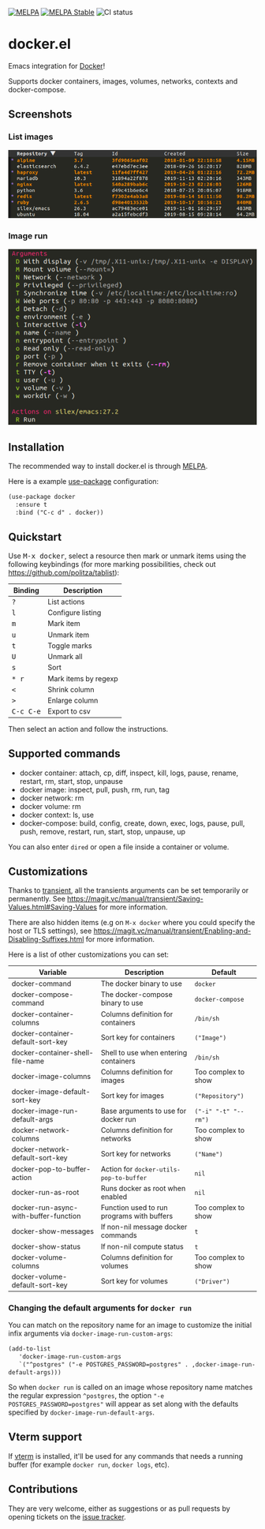 [![MELPA](http://melpa.org/packages/docker-badge.svg)](http://melpa.org/#/docker)
[![MELPA Stable](http://stable.melpa.org/packages/docker-badge.svg)](http://stable.melpa.org/#/docker)
![CI status](https://github.com/Silex/docker.el/actions/workflows/ci.yml/badge.svg)

# docker.el

Emacs integration for [Docker](https://www.docker.com)!

Supports docker containers, images, volumes, networks, contexts and docker-compose.

## Screenshots

### List images

![Images list](screenshots/image-ls.png)

### Image run

![Image run](screenshots/image-run.png)

## Installation

The recommended way to install docker.el is through [MELPA](https://github.com/milkypostman/melpa).

Here is a example [use-package](https://github.com/jwiegley/use-package) configuration:

``` elisp
(use-package docker
  :ensure t
  :bind ("C-c d" . docker))
```

## Quickstart

Use <kbd>M-x docker</kbd>, select a resource then mark or unmark items using the following keybindings (for more
marking possibilities, check out https://github.com/politza/tablist):

| Binding            | Description          |
|--------------------|----------------------|
| <kbd>?</kbd>       | List actions         |
| <kbd>l</kbd>       | Configure listing    |
| <kbd>m</kbd>       | Mark item            |
| <kbd>u</kbd>       | Unmark item          |
| <kbd>t</kbd>       | Toggle marks         |
| <kbd>U</kbd>       | Unmark all           |
| <kbd>s</kbd>       | Sort                 |
| <kbd>* r</kbd>     | Mark items by regexp |
| <kbd><</kbd>       | Shrink column        |
| <kbd>></kbd>       | Enlarge column       |
| <kbd>C-c C-e</kbd> | Export to csv        |

Then select an action and follow the instructions.

## Supported commands

- docker container: attach, cp, diff, inspect, kill, logs, pause, rename, restart, rm, start, stop, unpause
- docker image: inspect, pull, push, rm, run, tag
- docker network: rm
- docker volume: rm
- docker context: ls, use
- docker-compose: build, config, create, down, exec, logs, pause, pull, push, remove, restart, run, start, stop, unpause, up

You can also enter `dired` or open a file inside a container or volume.

## Customizations

Thanks to [transient](https://github.com/magit/transient), all the transients arguments can be set temporarily or
permanently. See https://magit.vc/manual/transient/Saving-Values.html#Saving-Values for more information.

There are also hidden items (e.g on `M-x docker` where you could specify the host or TLS settings), see
https://magit.vc/manual/transient/Enabling-and-Disabling-Suffixes.html for more information.

Here is a list of other customizations you can set:

| Variable                              | Description                                | Default              |
|---------------------------------------|--------------------------------------------|----------------------|
| docker-command                        | The docker binary to use                   | `docker`             |
| docker-compose-command                | The docker-compose binary to use           | `docker-compose`     |
| docker-container-columns              | Columns definition for containers          | `/bin/sh`            |
| docker-container-default-sort-key     | Sort key for containers                    | `("Image")`          |
| docker-container-shell-file-name      | Shell to use when entering containers      | `/bin/sh`            |
| docker-image-columns                  | Columns definition for images              | Too complex to show  |
| docker-image-default-sort-key         | Sort key for images                        | `("Repository")`     |
| docker-image-run-default-args         | Base arguments to use for docker run       | `("-i" "-t" "--rm")` |
| docker-network-columns                | Columns definition for networks            | Too complex to show  |
| docker-network-default-sort-key       | Sort key for networks                      | `("Name")`           |
| docker-pop-to-buffer-action           | Action for `docker-utils-pop-to-buffer`    | `nil`                |
| docker-run-as-root                    | Runs docker as root when enabled           | `nil`                |
| docker-run-async-with-buffer-function | Function used to run programs with buffers | Too complex to show  |
| docker-show-messages                  | If non-nil message docker commands         | `t`                  |
| docker-show-status                    | If non-nil compute status                  | `t`                  |
| docker-volume-columns                 | Columns definition for volumes             | Too complex to show  |
| docker-volume-default-sort-key        | Sort key for volumes                       | `("Driver")`         |

### Changing the default arguments for `docker run`

You can match on the repository name for an image to customize the initial infix arguments via `docker-image-run-custom-args`:

```elisp
(add-to-list
   'docker-image-run-custom-args
   `("^postgres" ("-e POSTGRES_PASSWORD=postgres" . ,docker-image-run-default-args)))
```

So when `docker run` is called on an image whose repository name matches the regular expression `^postgres`, the option
`"-e POSTGRES_PASSWORD=postgres"` will appear as set along with the defaults specified by `docker-image-run-default-args`.

## Vterm support

If [vterm](https://github.com/akermu/emacs-libvterm) is installed, it'll be used for any commands that needs a running
buffer (for example `docker run`, `docker logs`, etc).

## Contributions

They are very welcome, either as suggestions or as pull requests by opening tickets
on the [issue tracker](https://github.com/Silex/docker.el/issues).
